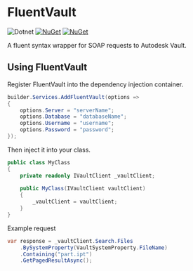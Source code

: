 # FluentVault
![Dotnet](https://github.com/karirafn/fluentvault/actions/workflows/dotnet.yml/badge.svg)
[![NuGet](https://img.shields.io/nuget/dt/fluentvault.svg)](https://www.nuget.org/packages/fluentvault)
[![NuGet](https://img.shields.io/nuget/vpre/fluentvault.svg)](https://www.nuget.org/packages/fluentvault)

A fluent syntax wrapper for SOAP requests to Autodesk Vault.

## Using FluentVault
Register FluentVault into the dependency injection container.

```c#
builder.Services.AddFluentVault(options =>
{
    options.Server = "serverName";
    options.Database = "databaseName";
    options.Username = "username";
    options.Password = "password";
});
```

Then inject it into your class.

```c#
public class MyClass
{
    private readonly IVaultClient _vaultClient;
    
    public MyClass(IVaultClient vaultClient)
    {
        _vaultClient = vaultClient;
    }
}
```

Example request

```c#
var response = _vaultClient.Search.Files
    .BySystemProperty(VaultSystemProperty.FileName)
    .Containing("part.ipt")
    .GetPagedResultAsync();
```
